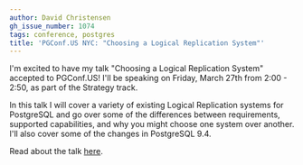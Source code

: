 ```yaml
---
author: David Christensen
gh_issue_number: 1074
tags: conference, postgres
title: 'PGConf.US NYC: "Choosing a Logical Replication System"'
---
```


I'm excited to have my talk "Choosing a Logical Replication System" accepted to PGConf.US!  I'll be speaking on Friday, March 27th from 2:00 - 2:50, as part of the Strategy track.

In this talk I will cover a variety of existing Logical Replication systems for PostgreSQL and go over some of the differences between requirements, supported capabilities, and why you might choose one system over another.  I'll also cover some of the changes in PostgreSQL 9.4.

Read about the talk [here](http://www.pgconf.us/2015/event/96/).


